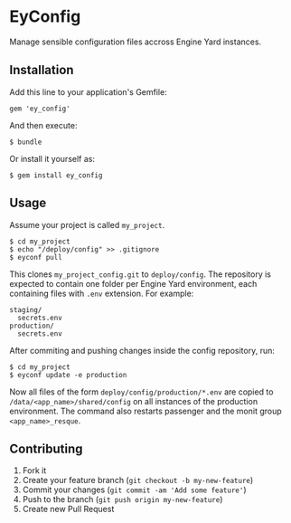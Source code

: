 # EyConfig

Manage sensible configuration files accross Engine Yard instances.

## Installation

Add this line to your application's Gemfile:

    gem 'ey_config'

And then execute:

    $ bundle

Or install it yourself as:

    $ gem install ey_config

## Usage

Assume your project is called `my_project`.

    $ cd my_project
    $ echo "/deploy/config" >> .gitignore
    $ eyconf pull
    
This clones `my_project_config.git` to `deploy/config`. The repository
is expected to contain one folder per Engine Yard environment, each
containing files with `.env` extension. For example:

    staging/
      secrets.env
    production/
      secrets.env

After commiting and pushing changes inside the config repository, run:

    $ cd my_project
    $ eyconf update -e production
    
Now all files of the form `deploy/config/production/*.env` are copied
to `/data/<app_name>/shared/config` on all instances of the production
environment. The command also restarts passenger and the monit group
`<app_name>_resque`.

## Contributing

1. Fork it
2. Create your feature branch (`git checkout -b my-new-feature`)
3. Commit your changes (`git commit -am 'Add some feature'`)
4. Push to the branch (`git push origin my-new-feature`)
5. Create new Pull Request

